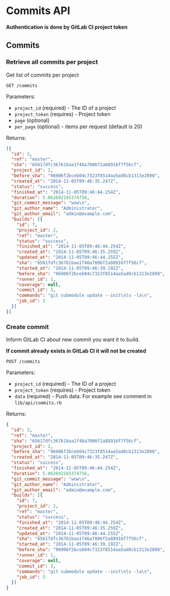# Commits API

__Authentication is done by GitLab CI project token__

## Commits

### Retrieve all commits per project

Get list of commits per project

    GET /commits

Parameters:

  * `project_id` (required) - The ID of a project
  * `project_token` (requires) - Project token
  * `page` (optional)
  * `per_page` (optional) - items per request (default is 20)

Returns:

```json
[{
  "id": 3,
  "ref": "master",
  "sha": "65617dfc36761baa1f46a7006f2a88916f7f56cf",
  "project_id": 2,
  "before_sha": "96906f2bceb04c7323f8514aa5ad8cb1313e2898",
  "created_at": "2014-11-05T09:46:35.247Z",
  "status": "success",
  "finished_at": "2014-11-05T09:46:44.254Z",
  "duration": 5.062692165374756,
  "git_commit_message": "wow\n",
  "git_author_name": "Administrator",
  "git_author_email": "admin@example.com",
  "builds": [{
    "id": 7,
    "project_id": 2,
    "ref": "master",
    "status": "success",
    "finished_at": "2014-11-05T09:46:44.254Z",
    "created_at": "2014-11-05T09:46:35.259Z",
    "updated_at": "2014-11-05T09:46:44.255Z",
    "sha": "65617dfc36761baa1f46a7006f2a88916f7f56cf",
    "started_at": "2014-11-05T09:46:39.192Z",
    "before_sha": "96906f2bceb04c7323f8514aa5ad8cb1313e2898",
    "runner_id": 1,
    "coverage": null,
    "commit_id": 3,
    "commands": "git submodule update --init\nls -la\n",
    "job_id": 3
  }]
}]
```

### Create commit

Inform GitLab CI about new commit you want it to build.

__If commit already exists in GitLab CI it will not be created__


    POST /commits

Parameters:

  * `project_id` (required) - The ID of a project
  * `project_token` (requires) - Project token
  * `data` (required) -  Push data. For example see comment in `lib/api/commits.rb`

Returns:

```json
{
  "id": 3,
  "ref": "master",
  "sha": "65617dfc36761baa1f46a7006f2a88916f7f56cf",
  "project_id": 2,
  "before_sha": "96906f2bceb04c7323f8514aa5ad8cb1313e2898",
  "created_at": "2014-11-05T09:46:35.247Z",
  "status": "success",
  "finished_at": "2014-11-05T09:46:44.254Z",
  "duration": 5.062692165374756,
  "git_commit_message": "wow\n",
  "git_author_name": "Administrator",
  "git_author_email": "admin@example.com",
  "builds": [{
    "id": 7,
    "project_id": 2,
    "ref": "master",
    "status": "success",
    "finished_at": "2014-11-05T09:46:44.254Z",
    "created_at": "2014-11-05T09:46:35.259Z",
    "updated_at": "2014-11-05T09:46:44.255Z",
    "sha": "65617dfc36761baa1f46a7006f2a88916f7f56cf",
    "started_at": "2014-11-05T09:46:39.192Z",
    "before_sha": "96906f2bceb04c7323f8514aa5ad8cb1313e2898",
    "runner_id": 1,
    "coverage": null,
    "commit_id": 3,
    "commands": "git submodule update --init\nls -la\n",
    "job_id": 3
  }]
}
```
